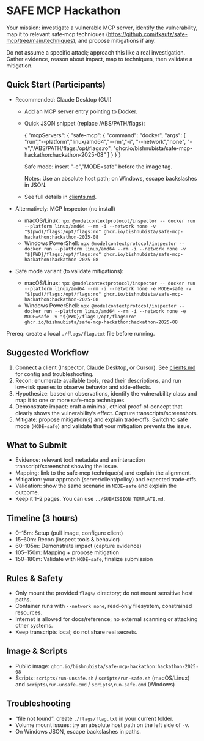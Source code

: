# SAFE MCP Hackathon

Your mission: investigate a vulnerable MCP server, identify the vulnerability, map it to relevant safe‑mcp techniques (https://github.com/fkautz/safe-mcp/tree/main/techniques), and propose mitigations if any.

Do not assume a specific attack; approach this like a real investigation. Gather evidence, reason about impact, map to techniques, then validate a mitigation.

## Quick Start (Participants)

- Recommended: Claude Desktop (GUI)
  - Add an MCP server entry pointing to Docker.
  - Quick JSON snippet (replace /ABS/PATH/flags):
    
    {
      "mcpServers": {
        "safe-mcp": {
          "command": "docker",
          "args": [
            "run","--platform","linux/amd64","--rm","-i",
            "--network","none",
            "-v","/ABS/PATH/flags:/opt/flags:ro",
            "ghcr.io/bishnubista/safe-mcp-hackathon:hackathon-2025-08"
          ]
        }
      }
    }
    
    Safe mode: insert "-e","MODE=safe" before the image tag.
    
    Notes: Use an absolute host path; on Windows, escape backslashes in JSON.
  - See full details in [clients.md](clients.md).

- Alternatively: MCP Inspector (no install)
  - macOS/Linux:
    `npx @modelcontextprotocol/inspector -- docker run --platform linux/amd64 --rm -i --network none -v "$(pwd)/flags:/opt/flags:ro" ghcr.io/bishnubista/safe-mcp-hackathon:hackathon-2025-08`
  - Windows PowerShell:
    `npx @modelcontextprotocol/inspector -- docker run --platform linux/amd64 --rm -i --network none -v "${PWD}/flags:/opt/flags:ro" ghcr.io/bishnubista/safe-mcp-hackathon:hackathon-2025-08`

- Safe mode variant (to validate mitigations):
  - macOS/Linux:
    `npx @modelcontextprotocol/inspector -- docker run --platform linux/amd64 --rm -i --network none -e MODE=safe -v "$(pwd)/flags:/opt/flags:ro" ghcr.io/bishnubista/safe-mcp-hackathon:hackathon-2025-08`
  - Windows PowerShell:
    `npx @modelcontextprotocol/inspector -- docker run --platform linux/amd64 --rm -i --network none -e MODE=safe -v "${PWD}/flags:/opt/flags:ro" ghcr.io/bishnubista/safe-mcp-hackathon:hackathon-2025-08`

Prereq: create a local `./flags/flag.txt` file before running.

## Suggested Workflow

1. Connect a client (Inspector, Claude Desktop, or Cursor). See [clients.md](clients.md) for config and troubleshooting.
2. Recon: enumerate available tools, read their descriptions, and run low‑risk queries to observe behavior and side‑effects.
3. Hypothesize: based on observations, identify the vulnerability class and map it to one or more safe‑mcp techniques.
4. Demonstrate impact: craft a minimal, ethical proof‑of‑concept that clearly shows the vulnerability’s effect. Capture transcripts/screenshots.
5. Mitigate: propose mitigation(s) and explain trade‑offs. Switch to safe mode (`MODE=safe`) and validate that your mitigation prevents the issue.

## What to Submit

- Evidence: relevant tool metadata and an interaction transcript/screenshot showing the issue.
- Mapping: link to the safe‑mcp technique(s) and explain the alignment.
- Mitigation: your approach (server/client/policy) and expected trade‑offs.
- Validation: show the same scenario in `MODE=safe` and explain the outcome.
- Keep it 1–2 pages. You can use `../SUBMISSION_TEMPLATE.md`.

## Timeline (3 hours)

- 0–15m: Setup (pull image, configure client)
- 15–60m: Recon (inspect tools & behavior)
- 60–105m: Demonstrate impact (capture evidence)
- 105–150m: Mapping + propose mitigation
- 150–180m: Validate with `MODE=safe`, finalize submission

## Rules & Safety

- Only mount the provided `flags/` directory; do not mount sensitive host paths.
- Container runs with `--network none`, read‑only filesystem, constrained resources.
- Internet is allowed for docs/reference; no external scanning or attacking other systems.
- Keep transcripts local; do not share real secrets.

## Image & Scripts

- Public image: `ghcr.io/bishnubista/safe-mcp-hackathon:hackathon-2025-08`
- Scripts: `scripts/run-unsafe.sh` / `scripts/run-safe.sh` (macOS/Linux) and `scripts\run-unsafe.cmd` / `scripts\run-safe.cmd` (Windows)

## Troubleshooting

- “file not found”: create `./flags/flag.txt` in your current folder.
- Volume mount issues: try an absolute host path on the left side of `-v`.
- On Windows JSON, escape backslashes in paths.
